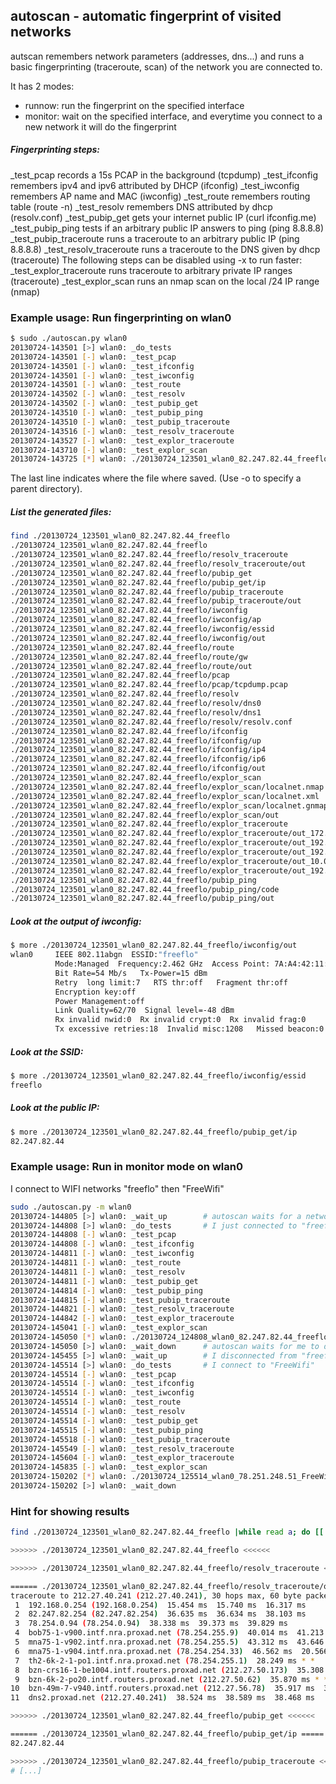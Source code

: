 ## autoscan - automatic fingerprint of visited networks

autscan remembers network parameters (addresses, dns...) and runs a basic
fingerprinting (traceroute, scan) of the network you are connected to.

It has 2 modes:
* runnow: run the fingerprint on the specified interface
* monitor: wait on the specified interface, and everytime you
connect to a new network it will do the fingerprint

##### Fingerprinting steps:
_test_pcap
	records a 15s PCAP in the background (tcpdump)
_test_ifconfig
	remembers ipv4 and ipv6 attributed by DHCP (ifconfig)
_test_iwconfig
	remembers AP name and MAC (iwconfig)
_test_route
	remembers routing table (route -n)
_test_resolv
	remembers DNS attributed by dhcp (resolv.conf)
_test_pubip_get
	gets your internet public IP (curl ifconfig.me)
_test_pubip_ping
	tests if an arbitrary public IP answers to ping (ping 8.8.8.8)
_test_pubip_traceroute
	runs a traceroute to an arbitrary public IP (ping 8.8.8.8)
_test_resolv_traceroute
	runs a traceroute to the DNS given by dhcp (traceroute)
The following steps can be disabled using -x to run faster:
_test_explor_traceroute
	runs traceroute to arbitrary private IP ranges (traceroute)
_test_explor_scan
	runs an nmap scan on the local /24 IP range (nmap)


### Example usage: Run fingerprinting on wlan0

```bash
$ sudo ./autoscan.py wlan0
20130724-143501 [>] wlan0: _do_tests
20130724-143501 [-] wlan0: _test_pcap
20130724-143501 [-] wlan0: _test_ifconfig
20130724-143501 [-] wlan0: _test_iwconfig
20130724-143501 [-] wlan0: _test_route
20130724-143502 [-] wlan0: _test_resolv
20130724-143502 [-] wlan0: _test_pubip_get
20130724-143510 [-] wlan0: _test_pubip_ping
20130724-143510 [-] wlan0: _test_pubip_traceroute
20130724-143516 [-] wlan0: _test_resolv_traceroute
20130724-143527 [-] wlan0: _test_explor_traceroute
20130724-143710 [-] wlan0: _test_explor_scan
20130724-143725 [*] wlan0: ./20130724_123501_wlan0_82.247.82.44_freeflo
```

The last line indicates where the file where saved.
(Use -o to specify a parent directory).

##### List the generated files:
```bash
find ./20130724_123501_wlan0_82.247.82.44_freeflo
./20130724_123501_wlan0_82.247.82.44_freeflo
./20130724_123501_wlan0_82.247.82.44_freeflo/resolv_traceroute
./20130724_123501_wlan0_82.247.82.44_freeflo/resolv_traceroute/out
./20130724_123501_wlan0_82.247.82.44_freeflo/pubip_get
./20130724_123501_wlan0_82.247.82.44_freeflo/pubip_get/ip
./20130724_123501_wlan0_82.247.82.44_freeflo/pubip_traceroute
./20130724_123501_wlan0_82.247.82.44_freeflo/pubip_traceroute/out
./20130724_123501_wlan0_82.247.82.44_freeflo/iwconfig
./20130724_123501_wlan0_82.247.82.44_freeflo/iwconfig/ap
./20130724_123501_wlan0_82.247.82.44_freeflo/iwconfig/essid
./20130724_123501_wlan0_82.247.82.44_freeflo/iwconfig/out
./20130724_123501_wlan0_82.247.82.44_freeflo/route
./20130724_123501_wlan0_82.247.82.44_freeflo/route/gw
./20130724_123501_wlan0_82.247.82.44_freeflo/route/out
./20130724_123501_wlan0_82.247.82.44_freeflo/pcap
./20130724_123501_wlan0_82.247.82.44_freeflo/pcap/tcpdump.pcap
./20130724_123501_wlan0_82.247.82.44_freeflo/resolv
./20130724_123501_wlan0_82.247.82.44_freeflo/resolv/dns0
./20130724_123501_wlan0_82.247.82.44_freeflo/resolv/dns1
./20130724_123501_wlan0_82.247.82.44_freeflo/resolv/resolv.conf
./20130724_123501_wlan0_82.247.82.44_freeflo/ifconfig
./20130724_123501_wlan0_82.247.82.44_freeflo/ifconfig/up
./20130724_123501_wlan0_82.247.82.44_freeflo/ifconfig/ip4
./20130724_123501_wlan0_82.247.82.44_freeflo/ifconfig/ip6
./20130724_123501_wlan0_82.247.82.44_freeflo/ifconfig/out
./20130724_123501_wlan0_82.247.82.44_freeflo/explor_scan
./20130724_123501_wlan0_82.247.82.44_freeflo/explor_scan/localnet.nmap
./20130724_123501_wlan0_82.247.82.44_freeflo/explor_scan/localnet.xml
./20130724_123501_wlan0_82.247.82.44_freeflo/explor_scan/localnet.gnmap
./20130724_123501_wlan0_82.247.82.44_freeflo/explor_scan/out
./20130724_123501_wlan0_82.247.82.44_freeflo/explor_traceroute
./20130724_123501_wlan0_82.247.82.44_freeflo/explor_traceroute/out_172.16.0.1
./20130724_123501_wlan0_82.247.82.44_freeflo/explor_traceroute/out_192.168.0.1
./20130724_123501_wlan0_82.247.82.44_freeflo/explor_traceroute/out_192.168.2.1
./20130724_123501_wlan0_82.247.82.44_freeflo/explor_traceroute/out_10.0.0.1
./20130724_123501_wlan0_82.247.82.44_freeflo/explor_traceroute/out_192.168.1.1
./20130724_123501_wlan0_82.247.82.44_freeflo/pubip_ping
./20130724_123501_wlan0_82.247.82.44_freeflo/pubip_ping/code
./20130724_123501_wlan0_82.247.82.44_freeflo/pubip_ping/out
```

##### Look at the output of iwconfig:
```bash
$ more ./20130724_123501_wlan0_82.247.82.44_freeflo/iwconfig/out
wlan0     IEEE 802.11abgn  ESSID:"freeflo"  
          Mode:Managed  Frequency:2.462 GHz  Access Point: 7A:A4:42:11:E9:B3
          Bit Rate=54 Mb/s   Tx-Power=15 dBm   
          Retry  long limit:7   RTS thr:off   Fragment thr:off
          Encryption key:off
          Power Management:off
          Link Quality=62/70  Signal level=-48 dBm  
          Rx invalid nwid:0  Rx invalid crypt:0  Rx invalid frag:0
          Tx excessive retries:18  Invalid misc:1208   Missed beacon:0
```

##### Look at the SSID:
```bash
$ more ./20130724_123501_wlan0_82.247.82.44_freeflo/iwconfig/essid 
freeflo
```

##### Look at the public IP:
```bash
$ more ./20130724_123501_wlan0_82.247.82.44_freeflo/pubip_get/ip 
82.247.82.44
```

### Example usage: Run in monitor mode on wlan0

I connect to WIFI networks "freeflo" then "FreeWifi"

```bash
sudo ./autoscan.py -m wlan0
20130724-144805 [>] wlan0: _wait_up        # autoscan waits for a network
20130724-144808 [>] wlan0: _do_tests       # I just connected to "freeflo"
20130724-144808 [-] wlan0: _test_pcap
20130724-144808 [-] wlan0: _test_ifconfig
20130724-144811 [-] wlan0: _test_iwconfig
20130724-144811 [-] wlan0: _test_route
20130724-144811 [-] wlan0: _test_resolv
20130724-144811 [-] wlan0: _test_pubip_get
20130724-144814 [-] wlan0: _test_pubip_ping
20130724-144815 [-] wlan0: _test_pubip_traceroute
20130724-144821 [-] wlan0: _test_resolv_traceroute
20130724-144842 [-] wlan0: _test_explor_traceroute
20130724-145041 [-] wlan0: _test_explor_scan
20130724-145050 [*] wlan0: ./20130724_124808_wlan0_82.247.82.44_freeflo
20130724-145050 [>] wlan0: _wait_down      # autoscan waits for me to disconnect
20130724-145455 [>] wlan0: _wait_up        # I disconnected from "freeflo"
20130724-145514 [>] wlan0: _do_tests       # I connect to "FreeWifi"
20130724-145514 [-] wlan0: _test_pcap
20130724-145514 [-] wlan0: _test_ifconfig
20130724-145514 [-] wlan0: _test_iwconfig
20130724-145514 [-] wlan0: _test_route
20130724-145514 [-] wlan0: _test_resolv
20130724-145514 [-] wlan0: _test_pubip_get
20130724-145515 [-] wlan0: _test_pubip_ping
20130724-145518 [-] wlan0: _test_pubip_traceroute
20130724-145549 [-] wlan0: _test_resolv_traceroute
20130724-145604 [-] wlan0: _test_explor_traceroute
20130724-145835 [-] wlan0: _test_explor_scan
20130724-150202 [*] wlan0: ./20130724_125514_wlan0_78.251.248.51_FreeWifi
20130724-150202 [>] wlan0: _wait_down
```

### Hint for showing results

```bash
find ./20130724_123501_wlan0_82.247.82.44_freeflo |while read a; do [[ -f $a ]] && echo -e "\n====== $a =====" && cat $a || echo -e "\n>>>>>> $a <<<<<<"; done |less

>>>>>> ./20130724_123501_wlan0_82.247.82.44_freeflo <<<<<<

>>>>>> ./20130724_123501_wlan0_82.247.82.44_freeflo/resolv_traceroute <<<<<<

====== ./20130724_123501_wlan0_82.247.82.44_freeflo/resolv_traceroute/out =====
traceroute to 212.27.40.241 (212.27.40.241), 30 hops max, 60 byte packets
 1  192.168.0.254 (192.168.0.254)  15.454 ms  15.740 ms  16.317 ms
 2  82.247.82.254 (82.247.82.254)  36.635 ms  36.634 ms  38.103 ms
 3  78.254.0.94 (78.254.0.94)  38.338 ms  39.373 ms  39.829 ms
 4  bob75-1-v900.intf.nra.proxad.net (78.254.255.9)  40.014 ms  41.213 ms  41.528 ms
 5  mna75-1-v902.intf.nra.proxad.net (78.254.255.5)  43.312 ms  43.646 ms  45.755 ms
 6  mna75-1-v904.intf.nra.proxad.net (78.254.254.33)  46.562 ms  20.566 ms  25.581 ms
 7  th2-6k-2-1-po1.intf.nra.proxad.net (78.254.255.1)  28.249 ms * *
 8  bzn-crs16-1-be1004.intf.routers.proxad.net (212.27.50.173)  35.308 ms  35.552 ms  35.797 ms
 9  bzn-6k-2-po20.intf.routers.proxad.net (212.27.50.62)  35.870 ms * *
10  bzn-49m-7-v940.intf.routers.proxad.net (212.27.56.78)  35.917 ms  37.020 ms  38.331 ms
11  dns2.proxad.net (212.27.40.241)  38.524 ms  38.589 ms  38.468 ms

>>>>>> ./20130724_123501_wlan0_82.247.82.44_freeflo/pubip_get <<<<<<

====== ./20130724_123501_wlan0_82.247.82.44_freeflo/pubip_get/ip =====
82.247.82.44

>>>>>> ./20130724_123501_wlan0_82.247.82.44_freeflo/pubip_traceroute <<<<<<
# [...]
```
